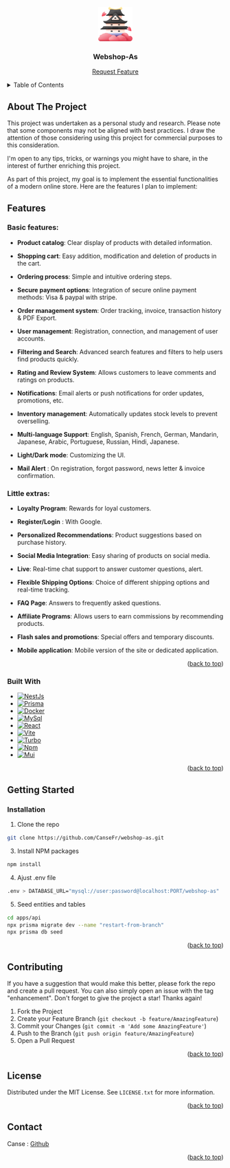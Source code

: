 <br />
<div align="center">
  <a href="https://github.com/CanseFr">
    <img src="apps/client/public/assets/logo/logo-ico.png" alt="Logo" width="80" height="80">
  </a>

<h3 align="center">Webshop-As</h3>

  <p align="center">
    <a href="https://github.com/CanseFr">Request Feature</a>
  </p>
</div>



<!-- TABLE OF CONTENTS -->
<details>
  <summary>Table of Contents</summary>
  <ol>
    <li>
      <a href="#about-the-project">About The Project</a>
      <ul>
        <li><a href="#Features">Features</a></li>
        <li><a href="#built-with">Built With</a></li>
      </ul>
    </li>
    <li>
      <a href="#getting-started">Getting Started</a>
      <ul>
        <li><a href="#prerequisites">Prerequisites</a></li>
        <li><a href="#installation">Installation</a></li>
      </ul>
    </li>
    <li><a href="#contributing">Contributing</a></li>
    <li><a href="#license">License</a></li>
    <li><a href="#contact">Contact</a></li>
    <li><a href="#acknowledgments">Acknowledgments</a></li>
  </ol>
</details>



<!-- ABOUT THE PROJECT -->
## About The Project

This project was undertaken as a personal study and research. Please note that some components may not be aligned with best practices. I draw the attention of those considering using this project for commercial purposes to this consideration.

I'm open to any tips, tricks, or warnings you might have to share, in the interest of further enriching this project.


As part of this project, my goal is to implement the essential functionalities of a modern online store. Here are the features I plan to implement:

<!-- FEATURES -->

## Features

### Basic features:

  - **Product catalog**: Clear display of products with detailed information.

  - **Shopping cart**: Easy addition, modification and deletion of products in the cart.

  - **Ordering process**: Simple and intuitive ordering steps.

  - **Secure payment options**: Integration of secure online payment methods: Visa & paypal with stripe.

  - **Order management system**: Order tracking, invoice, transaction history & PDF Export.

  - **User management**: Registration, connection, and management of user accounts.

  - **Filtering and Search**: Advanced search features and filters to help users find products quickly.

  - **Rating and Review System**: Allows customers to leave comments and ratings on products.

  - **Notifications**: Email alerts or push notifications for order updates, promotions, etc.

  - **Inventory management**: Automatically updates stock levels to prevent overselling.
  
  - **Multi-language Support**: English, Spanish, French, German, Mandarin, Japanese, Arabic, Portuguese, Russian, Hindi, Japanese.

  - **Light/Dark mode**: Customizing the UI.
  
  - **Mail Alert** : On registration, forgot password, news letter & invoice confirmation.


### Little extras:

  - **Loyalty Program**: Rewards for loyal customers.
  
  - **Register/Login** : With Google.

  - **Personalized Recommendations**: Product suggestions based on purchase history.

  - **Social Media Integration**: Easy sharing of products on social media.

  - **Live**: Real-time chat support to answer customer questions, alert.

  - **Flexible Shipping Options**: Choice of different shipping options and real-time tracking.

  - **FAQ Page**: Answers to frequently asked questions.

  - **Affiliate Programs**: Allows users to earn commissions by recommending products.

  - **Flash sales and promotions**: Special offers and temporary discounts.

  - **Mobile application**: Mobile version of the site or dedicated application.


<p align="right">(<a href="#readme-top">back to top</a>)</p>

<!-- BUILT WITH -->
### Built With

* [![NestJs][NestJs]][Next-url]
* [![Prisma][Prisma]][Prisma-url]
* [![Docker][Docker]][Docker-url]
* [![MySql][MySql]][MySql-url]
* [![React][React.js]][React-url]
* [![Vite][Vite]][Vite-url]
* [![Turbo][Turbo]][Turbo-url]
* [![Npm][Npm]][Npm-url]
* [![Mui][Mui]][Mui-url]

<p align="right">(<a href="#readme-top">back to top</a>)</p>


<!-- GETTING STARTED -->
## Getting Started

### Installation

1. Clone the repo
```sh
git clone https://github.com/CanseFr/webshop-as.git
```
3. Install NPM packages
```sh
npm install
```

4. Ajust .env file
```sh
.env > DATABASE_URL="mysql://user:password@localhost:PORT/webshop-as"
```
5. Seed entities and tables
 ```sh
 cd apps/api
 npx prisma migrate dev --name "restart-from-branch"
 npx prisma db seed
 ```


<p align="right">(<a href="#readme-top">back to top</a>)</p>



<!-- CONTRIBUTING -->
## Contributing

If you have a suggestion that would make this better, please fork the repo and create a pull request. You can also simply open an issue with the tag "enhancement".
Don't forget to give the project a star! Thanks again!

1. Fork the Project
2. Create your Feature Branch (`git checkout -b feature/AmazingFeature`)
3. Commit your Changes (`git commit -m 'Add some AmazingFeature'`)
4. Push to the Branch (`git push origin feature/AmazingFeature`)
5. Open a Pull Request

<p align="right">(<a href="#readme-top">back to top</a>)</p>



<!-- LICENSE -->
## License

Distributed under the MIT License. See `LICENSE.txt` for more information.

<p align="right">(<a href="#readme-top">back to top</a>)</p>



<!-- CONTACT -->
## Contact

Canse : [Github](https://github.com/CanseFr)

<p align="right">(<a href="#readme-top">back to top</a>)</p>


<!-- MARKDOWN LINKS & IMAGES -->
<!-- https://www.markdownguide.org/basic-syntax/#reference-style-links -->
[NestJs]: https://img.shields.io/badge/nestJs-000000?style=for-the-badge&logo=nextdotjs&logoColor=white
[Next-url]: https://nextjs.org/
[React.js]: https://img.shields.io/badge/React-000000?style=for-the-badge&logo=react&logoColor=61DAFB
[React-url]: https://reactjs.org/
[Vite]: https://img.shields.io/badge/Vite-000000?style=for-the-badge&logo=vite&logoColor=e6d92e
[Vite-url]: https://vitejs.dev/
[Turbo]: https://img.shields.io/badge/Turbo-000000?style=for-the-badge&logo=turbo&logoColor=d93dc7
[Turbo-url]: [https://vitejs.dev/](https://turbo.build/)https://turbo.build/
[Prisma]: https://img.shields.io/badge/Prisma-000000?style=for-the-badge&logo=prisma&logoColor=8052ab
[Prisma-url]: https://www.prisma.io/
[MySql]: https://img.shields.io/badge/MySql-000000?style=for-the-badge&logo=MySql&logoColor=de7a16
[MySql-url]: https://www.mysql.com/fr/
[Docker]: https://img.shields.io/badge/Docker-000000?style=for-the-badge&logo=Docker&logoColor=150c91
[Docker-url]: https://www.docker.com/
[Npm]: https://img.shields.io/badge/Npm-000000?style=for-the-badge&logo=Npm&logoColor=ed0000
[Npm-url]: https://www.npmjs.com/
[Mui]: https://img.shields.io/badge/Mui-000000?style=for-the-badge&logo=Mui&logoColor=3d4ee3
[Mui-url]: https://www.npmjs.com/


